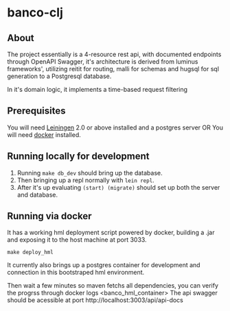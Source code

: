 # banco-clj

## About

The project essentially is a 4-resource rest api, with documented endpoints through OpenAPI Swagger, it's architecture is derived from luminus frameworks', utilizing reitit for routing, malli for schemas and hugsql for sql generation to a Postgresql database.

In it's domain logic, it implements a time-based request filtering


## Prerequisites

You will need [Leiningen][1] 2.0 or above installed and a postgres server OR
You will need [docker][2]  installed.

[1]: https://github.com/technomancy/leiningen
[2]: https://github.com/docker

## Running locally for development

1. Running `make db_dev` should bring up the database.
2. Then bringing up a repl normally with `lein repl`.
3. After it's up evaluating `(start) (migrate)`  should set up both the server and database.

## Running via docker

It has a working hml deployment script powered by docker, building a .jar and exposing it to the host machine at port 3033.

    make deploy_hml

It currently also brings up a postgres container for development and connection in this bootstraped hml environment.


Then wait a few minutes so maven fetchs all dependencies, you can verify the progrss through docker logs <banco_hml_container>
The api swagger should be acessible at port http://localhost:3003/api/api-docs
